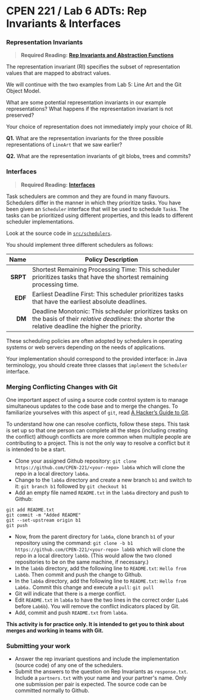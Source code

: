 CPEN 221 / Lab 6
ADTs: Rep Invariants &amp; Interfaces
===

### Representation Invariants

> **Required Reading:** [**Rep Invariants and Abstraction Functions**](https://www.dropbox.com/s/xk5yfsxsjdrb52f/ri-af.md.pdf?raw=1)
</p>

The representation invariant (RI) specifies the subset of representation values that are mapped to abstract values.

We will continue with the two examples from Lab 5: Line Art and the Git Object Model.

What are some potential representation invariants in our example representations? What happens if the representation invariant is not preserved?

Your choice of representation does not immediately imply your choice of RI.

**Q1.** What are the representation invariants for the three possible representations of `LineArt` that we saw earlier?

**Q2.** What are the representation invariants of git blobs, trees and commits?

### Interfaces

> **Required Reading:** [**Interfaces**](https://www.dropbox.com/s/mtm55zgegci9lp2/interfaces.md.pdf?raw=1)

Task schedulers are common and they are found in many flavours. Schedulers differ in the manner in which they prioritize tasks. You have been given an `Scheduler` interface that will be used to schedule `Task`s. The tasks can be prioritized using different properties, and this leads to different scheduler implementations.

Look at the source code in [`src/schedulers`](https://github.com/CPEN-221/lab6-fall2016/tree/master/src/schedulers).

You should implement three different schedulers as follows:

|Name|Policy Description|
|---:|---|
| **SRPT** | Shortest Remaining Processing Time: This scheduler prioritizes tasks that have the shortest remaining processing time. |
| **EDF** | Earliest Deadline First: This scheduler prioritizes tasks that have the earliest absolute deadlines. |
| **DM** | Deadline Monotonic: This scheduler prioritizes tasks on the basis of their _relative deadlines_: the shorter the relative deadline the higher the priority. |

These scheduling policies are often adopted by schedulers in operating systems or web servers depending on the needs of applications.

Your implementation should correspond to the provided interface: in Java terminology, you should create three classes that `implement` the `Scheduler` interface.

### Merging Conflicting Changes with Git

One important aspect of using a source code control system is to manage simultaneous updates to the code base and to merge the changes. To familiarize yourselves with this aspect of `git`, read [A Hacker’s Guide to Git](http://wildlyinaccurate.com/a-hackers-guide-to-git/).

To understand how one can resolve conflicts, follow these steps. This task is set up so that one person can complete all the steps (including creating the conflict) although conflicts are more common when multiple people are contributing to a project. This is not the only way to resolve a conflict but it is intended to be a start.

+ Clone your assigned Github repository:
`git clone https://github.com/CPEN-221/<your-repo> lab6a`
which will clone the repo in a local directory `lab6a`.
+ Change to the `lab6a` directory and create a new branch `b1` and switch to it:
`git branch b1` followed by `git checkout b1`
+ Add an empty file named `README.txt` in the `lab6a` directory and push to Github:
```git
git add README.txt
git commit -m "Added README"
git --set-upstream origin b1
git push
```
+ Now, from the parent directory for `lab6a`, clone branch `b1` of your repository using the command:
`git clone -b b1 https://github.com/CPEN-221/<your-repo> lab6b`
which will clone the repo in a local directory `lab6b`.
(This would allow the two cloned repositories to be on the same machine, if necessary.)
+ In the `lab6b` directory, add the following line to `README.txt`: `Hello from Lab6b`. Then commit and push the change to Github.
+ In the `lab6a` directory, add the following line to `README.txt`: `Hello from Lab6a.` Commit this change and execute a `pull`:
`git pull`
+ Git will indicate that there is a merge conflict.
+ Edit `README.txt` in `lab6a` to have the two lines in the correct order (`Lab6` before `Lab6b`). You will remove the conflict indicators placed by Git.
+ Add, commit and push `README.txt` from `lab6a`.

**This activity is for practice only. It is intended to get you to think about merges and working in teams with Git.**

### Submitting your work

+ Answer the rep invariant questions and include the implementation (source code) of any one of the schedulers.
+ Submit the answers to the question on Rep Invariants as `response.txt`. Include a `partners.txt` with your name and your partner's name. Only one submission per pair is expected. The source code can be committed normally to Github.
